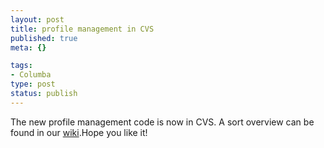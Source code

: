 ```yaml
---
layout: post
title: profile management in CVS
published: true
meta: {}

tags:
- Columba
type: post
status: publish
---
```

The new profile management code is now in CVS. A sort overview can be found in our [wiki](http://columba.sourceforge.net/phpwiki/index.php/Profile%20Management).Hope you like it!
